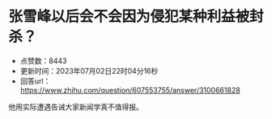 # 张雪峰以后会不会因为侵犯某种利益被封杀？
- 点赞数：8443
- 更新时间：2023年07月02日22时04分16秒
- 回答url：https://www.zhihu.com/question/607553755/answer/3100661828
<body>
 <p data-pid="8XFtWQ99">他用实际遭遇告诫大家新闻学真不值得报。</p>
</body>